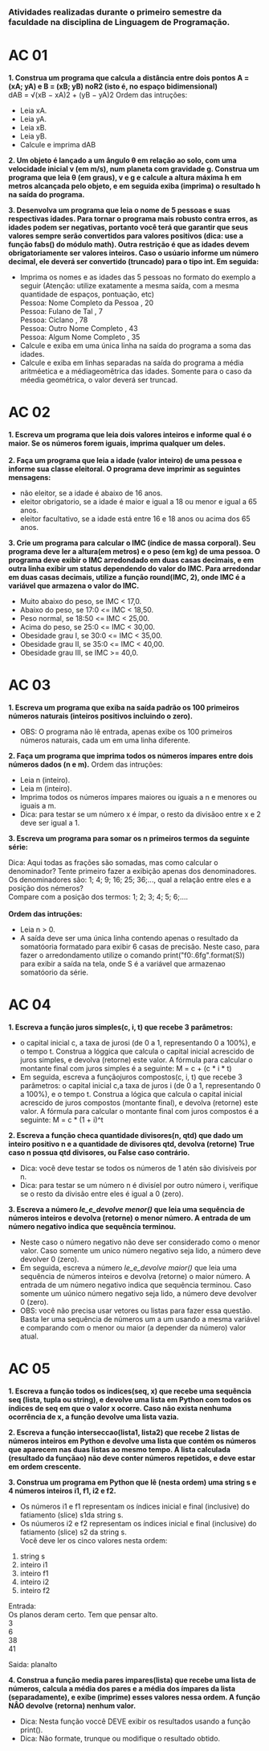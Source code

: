 ### Atividades realizadas durante o primeiro semestre da faculdade na disciplina de Linguagem de Programação.

# AC 01
**1. Construa um programa que calcula a distância entre dois pontos A = (xA; yA) e B = (xB; yB) noR2 (isto é, no espaço bidimensional)**<br>
dAB = √(xB − xA)2 + (yB − yA)2
Ordem das intruções:
- Leia xA.
- Leia yA.
- Leia xB.
- Leia yB.
- Calcule e imprima dAB<br>

**2. Um objeto é lançado a um ângulo θ  em relação ao solo, com uma velocidade inicial v (em m/s), num planeta com gravidade g. Construa um programa que leia θ (em graus), v e g e calcule a altura máxima h em metros alcançada pelo  objeto, e em seguida exiba (imprima) o resultado h na saída do programa.**<br>

**3. Desenvolva um programa que leia o nome de 5 pessoas e suas respectivas idades. Para tornar o programa mais robusto contra erros, as idades podem ser negativas,  portanto  você terá que garantir que seus valores sempre serão convertidos para valores positivos (dica: use a função fabs() do módulo math). Outra  restrição é que  as idades devem obrigatoriamente ser valores inteiros. Caso o usúario informe um número decimal, ele deverá ser convertido (truncado) para o tipo int. Em seguida:**
- Imprima os nomes e as idades das 5 pessoas no formato do exemplo a seguir (Atenção: utilize exatamente a mesma saída, com a mesma quantidade de espaços, pontuação, etc)<br>
Pessoa: Nome Completo da Pessoa , 20<br>
Pessoa: Fulano de Tal , 7<br>
Pessoa: Ciclano , 78<br>
Pessoa: Outro Nome Completo , 43<br>
Pessoa: Algum Nome Completo , 35<br>
- Calcule e exiba em uma única linha na saída do programa a soma das idades.
- Calcule e exiba em linhas separadas na saída do programa a média aritméetica e a médiageomêtrica das idades. Somente para o caso da méedia geométrica, o valor deverá ser truncad.

# AC 02
**1. Escreva um programa que leia dois valores inteiros e informe qual é o maior. Se os números forem iguais, imprima qualquer um deles.**<br>
<br>
**2. Faça um programa que leia a idade (valor inteiro) de uma pessoa e informe sua classe eleitoral. O programa deve imprimir as seguintes mensagens:**
- não eleitor, se a idade é abaixo de 16 anos.
- eleitor obrigatorio, se a idade é maior e igual a 18 ou menor e igual a 65 anos.
- eleitor facultativo, se a idade está entre 16 e 18 anos ou acima dos 65 anos.

**3. Crie um programa para calcular o IMC (índice de massa corporal). Seu programa deve ler a altura(em metros) e o peso (em kg) de uma pessoa. O programa deve exibir o IMC arredondado em duas casas decimais, e em outra linha exibir um status dependendo do valor do IMC. Para arredondar em duas casas decimais, utilize a função round(IMC, 2), onde IMC é a variável que armazena o valor do IMC.**
- Muito abaixo do peso, se IMC < 17,0.
- Abaixo do peso, se 17:0 <= IMC < 18,50.
- Peso normal, se 18:50 <= IMC < 25,00.
- Acima do peso, se 25:0 <= IMC < 30,00.
- Obesidade grau I, se 30:0 <= IMC < 35,00.
- Obesidade grau II, se 35:0 <= IMC < 40,00.
- Obesidade grau III, se IMC >= 40,0.

# AC 03
**1. Escreva um programa que exiba na saída padrão os 100 primeiros números naturais (inteiros positivos incluindo o zero).**<br>
   - OBS: O programa não lê entrada, apenas exibe os 100 primeiros números naturais, cada um em uma linha diferente.
   
 **2. Faça um programa que imprima todos os números ímpares entre dois números dados (n e m).**
Ordem das intruções:<br>
- Leia n (inteiro).
- Leia m (inteiro).
- Imprima todos os números ímpares maiores ou iguais a n e menores ou iguais a m.<br>
- Dica: para testar se um número x é ímpar, o resto da divisãoo entre x e 2 deve ser igual a 1.

**3. Escreva um programa para somar os n primeiros termos da seguinte série:**

Dica: Aqui todas as frações são somadas, mas como calcular o denominador? Tente primeiro fazer a exibição apenas dos denominadores.<br>
Os denominadores são: 1; 4; 9; 16; 25; 36;..., qual a relação entre eles e a posição dos némeros?<br>
Compare com a posição dos termos: 1; 2; 3; 4; 5; 6;....<br>
<br>
**Ordem das intruções:**
- Leia n > 0.
- A saída deve ser uma única linha contendo apenas o resultado da somatóoria formatado para exibir 6 casas de precisão. Neste caso, para fazer o arredondamento utilize o comando print("f0:.6fg".format(S)) para exibir a saída na tela, onde S é a variável que armazenao somatóorio da série.

# AC 04
**1. Escreva a função juros simples(c, i, t) que recebe 3 parâmetros:** <br>
- o capital inicial c, a taxa de jurosi (de 0 a 1, representando 0 a 100%), e o tempo t. Construa a lóggica que calcula o capital inicial acrescido de juros simples, e devolva (retorne) este valor. A fórmula para calcular o montante final com juros simples é a seguinte: M = c + (c * i * t)<br>
- Em seguida, escreva a funçãojuros compostos(c, i, t) que recebe 3 parâmetros: o capital inicial c,a taxa de juros i (de 0 a 1, representando 0 a 100%), e o tempo t. Construa a lógica que calcula o capital inicial acrescido de juros compostos (montante final), e devolva (retorne) este valor. A fórmula para calcular o montante final com juros compostos é a seguinte: M = c * (1 + i)^t

**2. Escreva a função checa quantidade divisores(n, qtd) que dado um inteiro positivo n e a quantidade de divisores qtd, devolva (retorne) True caso n possua qtd divisores, ou False caso contrário.**
- Dica: você deve testar se todos os números de 1 atén são divisíveis por n.
- Dica: para testar se um número n é divisíel por outro número i, verifique se o resto da divisão entre eles é igual a 0 (zero).

**3. Escreva a número _le_e_devolve menor()_ que leia uma sequência de números inteiros e devolva (retorne) o menor número. A entrada de um número negativo indica que sequência terminou.**
- Neste caso o número negativo não deve ser considerado como o menor valor. Caso somente um unico número negativo seja lido, a número deve devolver 0 (zero).
- Em seguida, escreva a número _le_e_devolve maior()_ que leia uma sequência de números inteiros e devolva (retorne) o maior número. A entrada de um número negativo indica que sequência terminou. Caso somente um uúnico número negativo seja lido, a número deve devolver 0 (zero).
- OBS: você não precisa usar vetores ou listas para fazer essa questão. Basta ler uma sequência de números um a um usando a mesma variável e comparando com o menor ou maior (a depender da número) valor atual.


# AC 05
**1. Escreva a função todos os indices(seq, x) que recebe uma sequência seq (lista, tupla ou string), e devolve uma lista em Python com todos os índices de seq em que o valor x ocorre. Caso não exista nenhuma ocorrência de x, a função devolve uma lista vazia.**

**2. Escreva a função interseccao(lista1, lista2) que recebe 2 listas de números inteiros em Python e devolve uma lista que contém os números que aparecem nas duas listas ao mesmo tempo. A lista calculada (resultado da funçãao) não deve conter números repetidos, e deve estar em ordem crescente.**

**3. Construa um programa em Python que lê (nesta ordem) uma string s e 4 números inteiros i1, f1, i2 e f2.**
- Os números i1 e f1 representam os índices inicial e final (inclusive) do fatiamento (slice) s1da string s.
- Os núumeros i2 e f2 representam os índices inicial e final (inclusive) do fatiamento (slice) s2 da string s.<br>
Você deve ler os cinco valores nesta ordem:
1. string s
2. inteiro i1
3. inteiro f1
4. inteiro i2
5. inteiro f2

Entrada:<br>
Os planos deram certo. Tem que pensar alto.<br>
3<br>
6<br>
38<br>
41<br>

Saida: planalto

**4. Construa a função media pares impares(lista) que recebe uma lista de números, calcula a média dos pares e a média dos ímpares da lista (separadamente), e exibe (imprime) esses valores nessa ordem. 
A função NÂO devolve (retorna) nenhum valor.**
- Dica: Nesta função voccê DEVE exibir os resultados usando a função print().
- Dica: Não formate, trunque ou modifique o resultado obtido.
